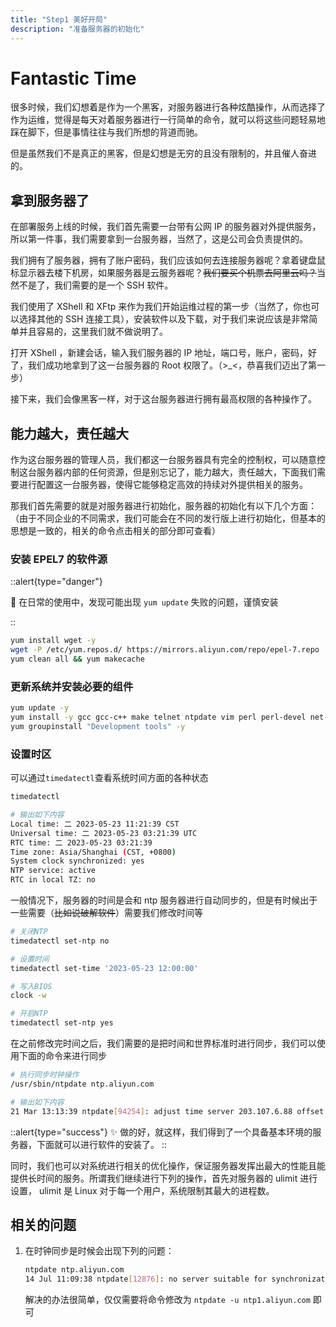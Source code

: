 ```yaml
---
title: "Step1 美好开局"
description: "准备服务器的初始化"
---
```


# Fantastic Time

很多时候，我们幻想着是作为一个黑客，对服务器进行各种炫酷操作，从而选择了作为运维，觉得是每天对着服务器进行一行简单的命令，就可以将这些问题轻易地踩在脚下，但是事情往往与我们所想的背道而驰。

但是虽然我们不是真正的黑客，但是幻想是无穷的且没有限制的，并且催人奋进的。

## 拿到服务器了

在部署服务上线的时候，我们首先需要一台带有公网 IP 的服务器对外提供服务，所以第一件事，我们需要拿到一台服务器，当然了，这是公司会负责提供的。

我们拥有了服务器，拥有了账户密码，我们应该如何去连接服务器呢？拿着键盘鼠标显示器去楼下机房，如果服务器是云服务器呢？<s>我们要买个机票去阿里云吗？</s>当然不是了，我们需要的是一个 SSH 软件。

我们使用了 XShell 和 XFtp 来作为我们开始运维过程的第一步（当然了，你也可以选择其他的 SSH 连接工具），安装软件以及下载，对于我们来说应该是非常简单并且容易的，这里我们就不做说明了。

打开 XShell ，新建会话，输入我们服务器的 IP 地址，端口号，账户，密码，好了，我们成功地拿到了这一台服务器的 Root 权限了。（>_<，恭喜我们迈出了第一步）

接下来，我们会像黑客一样，对于这台服务器进行拥有最高权限的各种操作了。

## 能力越大，责任越大

作为这台服务器的管理人员，我们都这一台服务器具有完全的控制权，可以随意控制这台服务器内部的任何资源，但是别忘记了，能力越大，责任越大，下面我们需要进行配置这一台服务器，使得它能够稳定高效的持续对外提供相关的服务。

那我们首先需要的就是对服务器进行初始化，服务器的初始化有以下几个方面： （由于不同企业的不同需求，我们可能会在不同的发行版上进行初始化，但基本的思想是一致的，相关的命令点击相关的部分即可查看）

### 安装 EPEL7 的软件源

::alert{type="danger"}

🚫 在日常的使用中，发现可能出现 `yum update` 失败的问题，谨慎安装

::

```bash
yum install wget -y
wget -P /etc/yum.repos.d/ https://mirrors.aliyun.com/repo/epel-7.repo
yum clean all && yum makecache
```

### 更新系统并安装必要的组件

```bash
yum update -y
yum install -y gcc gcc-c++ make telnet ntpdate vim perl perl-devel net-tools kernel-devel openssl-devel
yum groupinstall "Development tools" -y
```

### 设置时区

可以通过`timedatectl`查看系统时间方面的各种状态

```bash
timedatectl

# 输出如下内容
Local time: 二 2023-05-23 11:21:39 CST
Universal time: 二 2023-05-23 03:21:39 UTC
RTC time: 二 2023-05-23 03:21:39
Time zone: Asia/Shanghai (CST, +0800)
System clock synchronized: yes
NTP service: active
RTC in local TZ: no
```

一般情况下，服务器的时间是会和 ntp 服务器进行自动同步的，但是有时候出于一些需要（<s>比如说破解软件</s>）需要我们修改时间等

```bash
# 关闭NTP
timedatectl set-ntp no

# 设置时间
timedatectl set-time '2023-05-23 12:00:00'

# 写入BIOS
clock -w

# 开启NTP
timedatectl set-ntp yes
```

在之前修改完时间之后，我们需要的是把时间和世界标准时进行同步，我们可以使用下面的命令来进行同步

```bash
# 执行同步时钟操作
/usr/sbin/ntpdate ntp.aliyun.com

# 输出如下内容
21 Mar 13:13:39 ntpdate[94254]: adjust time server 203.107.6.88 offset 0.035367 sec
```

::alert{type="success"}
✨ 做的好，就这样，我们得到了一个具备基本环境的服务器，下面就可以进行软件的安装了。
::

同时，我们也可以对系统进行相关的优化操作，保证服务器发挥出最大的性能且能提供长时间的服务。所谓我们继续进行下列的操作，首先对服务器的 ulimit 进行设置， ulimit 是 Linux 对于每一个用户，系统限制其最大的进程数。

## 相关的问题

1. 在时钟同步是时候会出现下列的问题：

    ```bash
    ntpdate ntp.aliyun.com
    14 Jul 11:09:38 ntpdate[12876]: no server suitable for synchronization found
    ```
    
    解决的办法很简单，仅仅需要将命令修改为 `ntpdate -u ntp1.aliyun.com` 即可
